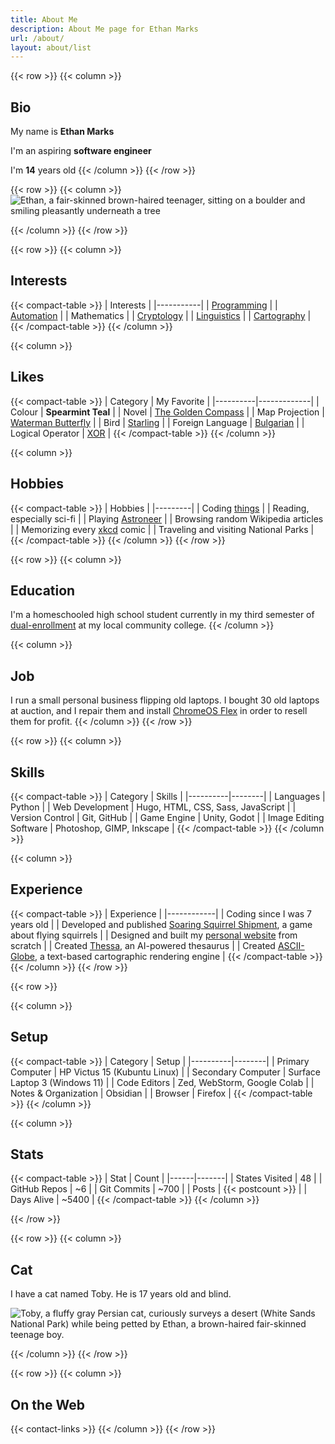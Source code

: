 ```yaml
---
title: About Me
description: About Me page for Ethan Marks
url: /about/
layout: about/list
---
```


{{< row >}}
{{< column >}}

## Bio

My name is **Ethan Marks**

I'm an aspiring **software engineer**

I'm **14** years old
{{< /column >}}
{{< /row >}}

{{< row >}}
{{< column >}}
![Ethan, a fair-skinned brown-haired teenager, sitting on a boulder and smiling pleasantly underneath a tree](~/ethan_bio.webp)

{{< /column >}}
{{< /row >}}

{{< row >}}
{{< column >}}

## Interests

{{< compact-table >}}
| Interests |
|-----------|
| [Programming](/tags/programming) |
| [Automation](/tags/automation) |
| Mathematics |
| [Cryptology](/tags/cryptology) |
| [Linguistics](/tags/language/) |
| [Cartography](/tags/cartography) |
{{< /compact-table >}}
{{< /column >}}

{{< column >}}

## Likes

{{< compact-table >}}
| Category | My Favorite |
|----------|-------------|
| Colour | <span class="mint"><b>Spearmint Teal</b></span> |
| Novel | [The Golden Compass](https://www.goodreads.com/book/show/119322.The_Golden_Compass) |
| Map Projection | [Waterman Butterfly](/posts/waterman) |
| Bird | [Starling](https://en.wikipedia.org/wiki/Starling) |
| Foreign Language | [Bulgarian](https://en.wikipedia.org/wiki/Bulgarian_language) |
| Logical Operator | [XOR](https://en.wikipedia.org/wiki/Exclusive_or) |
{{< /compact-table >}}
{{< /column >}}

{{< column >}}

## Hobbies

{{< compact-table >}}
| Hobbies |
|---------|
| Coding [things](/tags/projects/) |
| Reading, especially sci-fi |
| Playing [Astroneer](https://store.steampowered.com/app/361420/ASTRONEER/) |
| Browsing random Wikipedia articles |
| Memorizing every [xkcd](https://xkcd.com/) comic |
| Traveling and visiting National Parks |
{{< /compact-table >}}
{{< /column >}}
{{< /row >}}

{{< row >}}
{{< column >}}

## Education

I'm a homeschooled high school student currently in my third semester of [dual-enrollment](https://en.wikipedia.org/wiki/Dual_enrollment) at my local community college.
{{< /column >}}

{{< column >}}

## Job

I run a small personal business flipping old laptops. I bought 30 old laptops at auction, and I repair them and install [ChromeOS Flex](https://chromeos.google/products/chromeos-flex/) in order to resell them for profit.
{{< /column >}}
{{< /row >}}

{{< row >}}
{{< column >}}

## Skills

{{< compact-table >}}
| Category | Skills |
|----------|--------|
| Languages | Python |
| Web Development | Hugo, HTML, CSS, Sass, JavaScript |
| Version Control | Git, GitHub |
| Game Engine | Unity, Godot |
| Image Editing Software | Photoshop, GIMP, Inkscape |
{{< /compact-table >}}
{{< /column >}}

{{< column >}}

## Experience

{{< compact-table >}}
| Experience |
|------------|
| Coding since I was 7 years old |
| Developed and published [Soaring Squirrel Shipment](https://ethmarks.itch.io/soaring-squirrel-shipment), a game about flying squirrels |
| Designed and built my [personal website](/posts/personalwebsite) from scratch |
| Created [Thessa](/posts/thessa), an AI-powered thesaurus |
| Created [ASCII-Globe](/posts/asciiglobe), a text-based cartographic rendering engine |
{{< /compact-table >}}
{{< /column >}}
{{< /row >}}

{{< row >}}

{{< column >}}

## Setup

{{< compact-table >}}
| Category | Setup |
|----------|--------|
| Primary Computer | HP Victus 15 (Kubuntu Linux) |
| Secondary Computer | Surface Laptop 3 (Windows 11) |
| Code Editors | Zed, WebStorm, Google Colab |
| Notes & Organization | Obsidian |
| Browser | Firefox |
{{< /compact-table >}}
{{< /column >}}

{{< column >}}

## Stats

{{< compact-table >}}
| Stat | Count |
|------|-------|
| States Visited | 48 |
| GitHub Repos | <span id="repocount">~6</span> |
| Git Commits | <span id="commitcount">~700</span> |
| Posts | {{< postcount >}} |
| Days Alive | <span id="daysalive">~5400</span> |
{{< /compact-table >}}
{{< /column >}}

{{< /row >}}

{{< row >}}
{{< column >}}

## Cat

I have a cat named Toby. He is 17 years old and blind.

![Toby, a fluffy gray Persian cat, curiously surveys a desert (White Sands National Park) while being petted by Ethan, a brown-haired fair-skinned teenage boy.](~/toby.webp "Me and Toby at White Sands National Park")

{{< /column >}}
{{< /row >}}

{{< row >}}
{{< column >}}

## On the Web

{{< contact-links >}}
{{< /column >}}
{{< /row >}}
